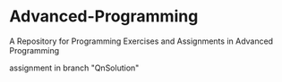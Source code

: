 # Advanced-Programming
A Repository for Programming Exercises and Assignments in Advanced Programming 

assignment in branch "QnSolution"
